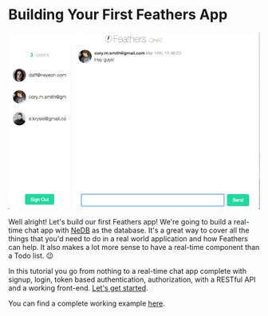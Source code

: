 # Building Your First Feathers App

![Chat app screenshot](./assets/chat.gif)

Well alright! Let's build our first Feathers app! We're going to build a real-time chat app with [NeDB](https://github.com/louischatriot/nedb) as the database. It's a great way to cover all the things that you'd need to do in a real world application and how Feathers can help. It also makes a lot more sense to have a real-time component than a Todo list. 😉

In this tutorial you go from nothing to a real-time chat app complete with signup, login, token based authentication, authorization, with a RESTful API and a working front-end. [Let's get started](./scaffolding.md).

You can find a complete working example [here](https://github.com/feathersjs/feathers-chat).